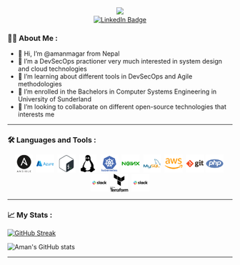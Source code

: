 

<div id="header" align="center">
  <img src="https://media.giphy.com/media/M9gbBd9nbDrOTu1Mqx/giphy.gif" width="100"/>
</div>


  <div id="badges" align="center">
  <a href="https://www.linkedin.com/in/asm0011/">
    <img src="https://img.shields.io/badge/LinkedIn-blue?style=for-the-badge&logo=linkedin&logoColor=white" alt="LinkedIn Badge"/>
  </a>
</div>

### :man_technologist: About Me :

- 👋 Hi, I’m @amanmagar from Nepal
- 👀 I’m a DevSecOps practioner very much interested in system design and cloud technologies
- 🌱 I’m learning about different tools in DevSecOps and Agile methodologies
- 🌱 I’m enrolled in the Bachelors in Computer Systems Engineering in University of Sunderland
- 💞️ I’m looking to collaborate on different open-source technologies that interests me


---

### :hammer_and_wrench: Languages and Tools :
<div align="center">
  <img src="https://github.com/devicons/devicon/blob/master/icons/ansible/ansible-original-wordmark.svg" title="ansible" alt="ansible" width="40" height="40"/>&nbsp;
  <img src="https://github.com/devicons/devicon/blob/master/icons/azure/azure-original-wordmark.svg" title="azure" alt="azure" width="40" height="40"/>&nbsp;
  <img src="https://github.com/devicons/devicon/blob/master/icons/bash/bash-original.svg" title="bash" alt="bash" width="40" height="40"/>&nbsp;
  <img src="https://github.com/devicons/devicon/blob/master/icons/linux/linux-plain.svg"  title="linux" alt="linux" width="40" height="40"/>&nbsp;
  <img src="https://github.com/devicons/devicon/blob/master/icons/kubernetes/kubernetes-plain-wordmark.svg" title="kubernetes" alt="kubernetes" width="40" height="40"/>&nbsp;
  <img src="https://github.com/devicons/devicon/blob/master/icons/nginx/nginx-original.svg" title="nginx" alt="nginx" width="40" height="40"/>&nbsp;
  <img src="https://github.com/devicons/devicon/blob/master/icons/mysql/mysql-original-wordmark.svg" title="MySQL"  alt="MySQL" width="40" height="40"/>&nbsp;
  <img src="https://github.com/devicons/devicon/blob/master/icons/amazonwebservices/amazonwebservices-plain-wordmark.svg" title="AWS" alt="AWS" width="40" height="40"/>&nbsp;
  <img src="https://github.com/devicons/devicon/blob/master/icons/git/git-original-wordmark.svg" title="Git" **alt="Git" width="40" height="40"/>
    <img src="https://github.com/devicons/devicon/blob/master/icons/php/php-plain.svg" title="php" alt="php" width="40" height="40"/>&nbsp;
  <img src="https://github.com/devicons/devicon/blob/master/icons/slack/slack-original-wordmark.svg" title="slack" **alt="slack" width="40" height="40"/>
    <img src="https://github.com/devicons/devicon/blob/master/icons/terraform/terraform-plain-wordmark.svg" title="php" alt="php" width="40" height="40"/>&nbsp;
  <img src="https://github.com/devicons/devicon/blob/master/icons/slack/slack-original-wordmark.svg" title="slack" **alt="slack" width="40" height="40"/>
</div>

---
### :chart_with_upwards_trend: My Stats :

  [![GitHub Streak](http://github-readme-streak-stats.herokuapp.com?user=amanmagar&theme=dark&count_private=true )](https://git.io/streak-stats)

![Aman's GitHub stats](https://github-readme-stats.vercel.app/api?username=amanmagar&show_icons=true&theme=radical&count_private=true)

---


<!---
amanmagar/amanmagar is a ✨ special ✨ repository because its `README.md` (this file) appears on your GitHub profile.
You can click the Preview link to take a look at your changes.
--->
